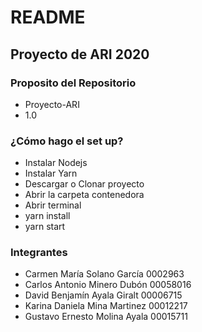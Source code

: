 # README #

## Proyecto de ARI 2020 

### Proposito del Repositorio ###

* Proyecto-ARI
* 1.0

### ¿Cómo hago el set up? ###

* Instalar Nodejs
* Instalar Yarn
* Descargar o Clonar proyecto 
* Abrir la carpeta contenedora
* Abrir terminal 
* yarn install
* yarn start 

### Integrantes ###

* Carmen María Solano García 0002963
* Carlos Antonio Minero Dubón 00058016
* David Benjamín Ayala Giralt 00006715
* Karina Daniela Mina Martinez 00012217
* Gustavo Ernesto Molina Ayala 00015711
